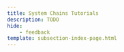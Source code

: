 ```yaml
---
title: System Chains Tutorials
description: TODO
hide: 
    - feedback
template: subsection-index-page.html
---
```

